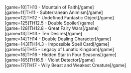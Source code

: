 [game=10]TH10 - Mountain of Faith[/game]  
[game=11]TH11 - Subterranean Animism[/game]  
[game=12]TH12 - Undefined Fantastic Object[/game]  
[game=125]TH12.5 - Double Spoiler[/game]  
[game=128]TH12.8 - Great Fairy Wars[/game]  
[game=13]TH13 - Ten Desires[/game]  
[game=14]TH14 - Double Dealing Character[/game]  
[game=143]TH14.3 - Impossible Spell Card[/game]  
[game=15]TH15 - Legacy of Lunatic Kingdom[/game]  
[game=16]TH16 - Hidden Star in Four Seasons[/game]  
[game=165]TH16.5 - Violet Detector[/game]  
[game=17]TH17 - Wily Beast and Weakest Creature[/game]
